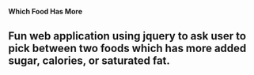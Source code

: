  **Which Food Has More**
 ## Fun web application using jquery to ask user to pick between two foods which has more added sugar, calories, or saturated fat. ##

